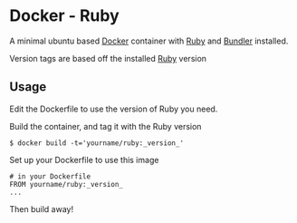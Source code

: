 # Docker - Ruby

A minimal ubuntu based [Docker](http://www.docker.com) container with [Ruby](http://www.ruby-lang.org) and [Bundler](http://bundler.io) installed.

Version tags are based off the installed [Ruby](http://www.ruby-lang.org) version

## Usage

Edit the Dockerfile to use the version of Ruby you need.

Build the container, and tag it with the Ruby version

```
$ docker build -t='yourname/ruby:_version_'
```

Set up your Dockerfile to use this image

```
# in your Dockerfile
FROM yourname/ruby:_version_
...
```

Then build away!